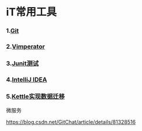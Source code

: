# iT常用工具    

### 1.[Git](doc/git.md)   

### 2.[Vimperator](doc/Vimperator.md)   

### 3.[Junit测试](doc/Junit.md)   

### 4.[IntelliJ IDEA](doc/idea.md)     

### 5.[Kettle实现数据迁移](doc/Kettle.md)     



微服务

https://blog.csdn.net/GitChat/article/details/81328516